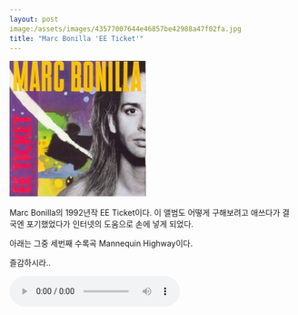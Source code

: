 ```yaml
---
layout: post
image:/assets/images/43577007644e46857be42988a47f02fa.jpg
title: "Marc Bonilla 'EE Ticket'"
---
```



![image](/assets/images/43577007644e46857be42988a47f02fa.jpg)

Marc Bonilla의 1992년작 EE Ticket이다. 이 앨범도 어떻게 구해보려고 애쓰다가 결국엔 포기했었다가 인터넷의 도움으로 손에 넣게 되었다.

아래는 그중 세번째 수록곡 Mannequin Highway이다. 

즐감하시라..

<audio src="/assets/images/4d6a29db0447fca5331c3dea29ccc316.mp3" controls preload></audio>


